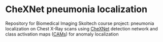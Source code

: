 # CheXNet pneumonia localization
Repository for Biomedical Imaging Skoltech course project: pneumonia localization on Chest X-Ray scans using [CheXNet](https://arxiv.org/abs/1711.05225) detection network and class activation maps ([CAMs](https://arxiv.org/abs/1512.04150)) for anomaly localization
